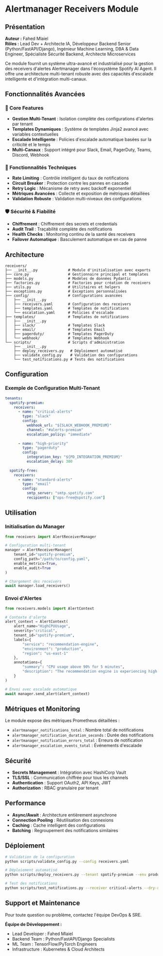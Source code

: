 # Alertmanager Receivers Module

## Présentation

**Auteur :** Fahed Mlaiel  
**Rôles :** Lead Dev + Architecte IA, Développeur Backend Senior (Python/FastAPI/Django), Ingénieur Machine Learning, DBA & Data Engineer, Spécialiste Sécurité Backend, Architecte Microservices

Ce module fournit un système ultra-avancé et industrialisé pour la gestion des receivers d'alertes Alertmanager dans l'écosystème Spotify AI Agent. Il offre une architecture multi-tenant robuste avec des capacités d'escalade intelligente et d'intégration multi-canaux.

## Fonctionnalités Avancées

### 🚀 Core Features
- **Gestion Multi-Tenant** : Isolation complète des configurations d'alertes par tenant
- **Templates Dynamiques** : Système de templates Jinja2 avancé avec variables contextuelles
- **Escalade Intelligente** : Policies d'escalade automatique basées sur la criticité et le temps
- **Multi-Canaux** : Support intégré pour Slack, Email, PagerDuty, Teams, Discord, Webhook

### 🔧 Fonctionnalités Techniques
- **Rate Limiting** : Contrôle intelligent du taux de notifications
- **Circuit Breaker** : Protection contre les pannes en cascade
- **Retry Logic** : Mécanisme de retry avec backoff exponentiel
- **Métriques Avancées** : Collecte et exposition de métriques détaillées
- **Validation Robuste** : Validation multi-niveaux des configurations

### 🛡️ Sécurité & Fiabilité
- **Chiffrement** : Chiffrement des secrets et credentials
- **Audit Trail** : Traçabilité complète des notifications
- **Health Checks** : Monitoring continu de la santé des receivers
- **Failover Automatique** : Basculement automatique en cas de panne

## Architecture

```
receivers/
├── __init__.py              # Module d'initialisation avec exports
├── core.py                  # Gestionnaire principal et templates
├── models.py                # Modèles de données Pydantic
├── factories.py             # Factories pour création de receivers
├── utils.py                 # Utilitaires et helpers
├── exceptions.py            # Exceptions personnalisées
├── config/                  # Configurations avancées
│   ├── __init__.py
│   ├── receivers.yaml       # Configuration des receivers
│   ├── templates.yaml       # Templates de notifications
│   └── escalation.yaml      # Policies d'escalade
├── templates/               # Templates de notifications
│   ├── __init__.py
│   ├── slack/               # Templates Slack
│   ├── email/               # Templates Email
│   ├── pagerduty/           # Templates PagerDuty
│   └── webhook/             # Templates Webhook
└── scripts/                 # Scripts d'administration
    ├── __init__.py
    ├── deploy_receivers.py   # Déploiement automatisé
    ├── validate_config.py    # Validation des configurations
    └── test_notifications.py # Tests des notifications
```

## Configuration

### Exemple de Configuration Multi-Tenant

```yaml
tenants:
  spotify-premium:
    receivers:
      - name: "critical-alerts"
        type: "slack"
        config:
          webhook_url: "${SLACK_WEBHOOK_PREMIUM}"
          channel: "#alerts-premium"
          escalation_policy: "immediate"
      
      - name: "high-priority"
        type: "pagerduty"
        config:
          integration_key: "${PD_INTEGRATION_PREMIUM}"
          escalation_delay: 300
  
  spotify-free:
    receivers:
      - name: "standard-alerts"
        type: "email"
        config:
          smtp_server: "smtp.spotify.com"
          recipients: ["ops-free@spotify.com"]
```

## Utilisation

### Initialisation du Manager

```python
from receivers import AlertReceiverManager

# Configuration multi-tenant
manager = AlertReceiverManager(
    tenant_id="spotify-premium",
    config_path="/path/to/config.yaml",
    enable_metrics=True,
    enable_audit=True
)

# Chargement des receivers
await manager.load_receivers()
```

### Envoi d'Alertes

```python
from receivers.models import AlertContext

# Contexte d'alerte
alert_context = AlertContext(
    alert_name="HighCPUUsage",
    severity="critical",
    tenant_id="spotify-premium",
    labels={
        "service": "recommendation-engine",
        "environment": "production",
        "region": "us-east-1"
    },
    annotations={
        "summary": "CPU usage above 90% for 5 minutes",
        "description": "The recommendation engine is experiencing high CPU usage"
    }
)

# Envoi avec escalade automatique
await manager.send_alert(alert_context)
```

## Métriques et Monitoring

Le module expose des métriques Prometheus détaillées :

- `alertmanager_notifications_total` : Nombre total de notifications
- `alertmanager_notification_duration_seconds` : Durée des notifications
- `alertmanager_notification_errors_total` : Erreurs de notification
- `alertmanager_escalation_events_total` : Événements d'escalade

## Sécurité

- **Secrets Management** : Intégration avec HashiCorp Vault
- **TLS/SSL** : Communication chiffrée pour tous les channels
- **Authentication** : Support OAuth2, API Keys, JWT
- **Authorization** : RBAC granulaire par tenant

## Performance

- **Async/Await** : Architecture entièrement asynchrone
- **Connection Pooling** : Réutilisation des connexions
- **Caching** : Cache intelligent des configurations
- **Batching** : Regroupement des notifications similaires

## Déploiement

```bash
# Validation de la configuration
python scripts/validate_config.py --config receivers.yaml

# Déploiement automatisé
python scripts/deploy_receivers.py --tenant spotify-premium --env production

# Test des notifications
python scripts/test_notifications.py --receiver critical-alerts --dry-run
```

## Support et Maintenance

Pour toute question ou problème, contactez l'équipe DevOps & SRE.

**Équipe de Développement :**
- Lead Developer : Fahed Mlaiel
- Backend Team : Python/FastAPI/Django Specialists
- ML Team : TensorFlow/PyTorch Engineers
- Infrastructure : Kubernetes & Cloud Architects

